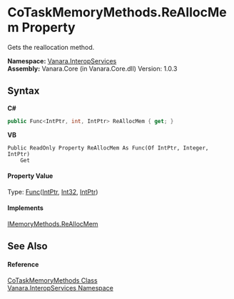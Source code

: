 # CoTaskMemoryMethods.ReAllocMem Property 
 

Gets the reallocation method.

**Namespace:**&nbsp;<a href="46913109-b3e0-3b59-6f7f-071f8aa90bf0">Vanara.InteropServices</a><br />**Assembly:**&nbsp;Vanara.Core (in Vanara.Core.dll) Version: 1.0.3

## Syntax

**C#**<br />
``` C#
public Func<IntPtr, int, IntPtr> ReAllocMem { get; }
```

**VB**<br />
``` VB
Public ReadOnly Property ReAllocMem As Func(Of IntPtr, Integer, IntPtr)
	Get
```


#### Property Value
Type: <a href="http://msdn2.microsoft.com/en-us/library/bb534647" target="_blank">Func</a>(<a href="http://msdn2.microsoft.com/en-us/library/5he14kz8" target="_blank">IntPtr</a>, <a href="http://msdn2.microsoft.com/en-us/library/td2s409d" target="_blank">Int32</a>, <a href="http://msdn2.microsoft.com/en-us/library/5he14kz8" target="_blank">IntPtr</a>)

#### Implements
<a href="a14f892f-659c-7526-36a9-c96f4710df4b">IMemoryMethods.ReAllocMem</a><br />

## See Also


#### Reference
<a href="eaeeb474-8f9c-d785-cc32-06312b736aa5">CoTaskMemoryMethods Class</a><br /><a href="46913109-b3e0-3b59-6f7f-071f8aa90bf0">Vanara.InteropServices Namespace</a><br />